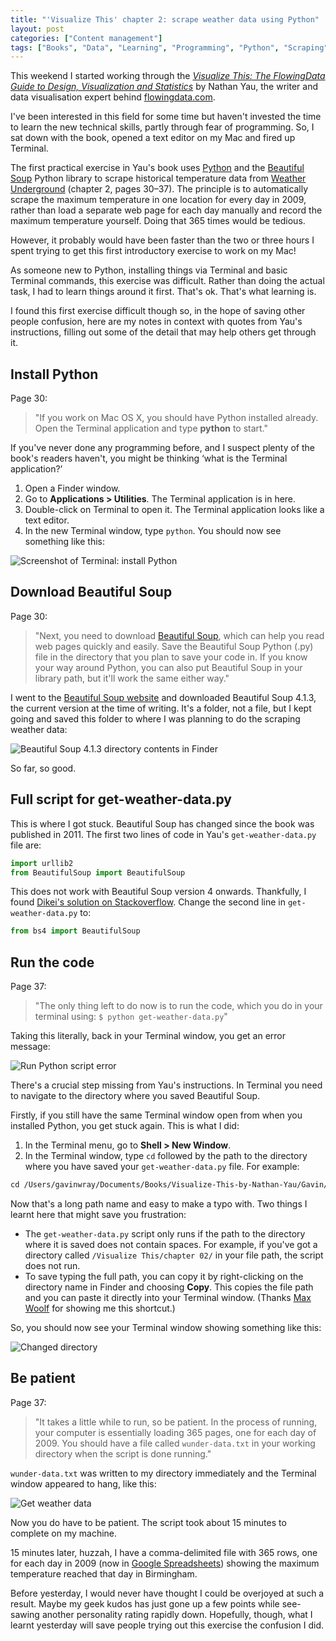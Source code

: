 ```yaml
---
title: "'Visualize This' chapter 2: scrape weather data using Python"
layout: post
categories: ["Content management"]
tags: ["Books", "Data", "Learning", "Programming", "Python", "Scraping", "Visualisation", "Weather"]
---
```


This weekend I started working through the _[Visualize This: The FlowingData Guide to Design, Visualization and Statistics](http://book.flowingdata.com/)_ by Nathan Yau, the writer and data visualisation expert behind [flowingdata.com](http://flowingdata.com/).

I've been interested in this field for some time but haven't invested the time to learn the new technical skills, partly through fear of programming. So, I sat down with the book, opened a text editor on my Mac and fired up Terminal.

The first practical exercise in Yau's book uses [Python](http://en.wikipedia.org/wiki/Python_(programming_language)) and the [Beautiful Soup](http://www.crummy.com/software/BeautifulSoup/) Python library to scrape historical temperature data from [Weather Underground](http://www.wunderground.com/) (chapter 2, pages 30–37). The principle is to automatically scrape the maximum temperature in one location for every day in 2009, rather than load a separate web page for each day manually and record the maximum temperature yourself. Doing that 365 times would be tedious.

However, it probably would have been faster than the two or three hours I spent trying to get this first introductory exercise to work on my Mac!

As someone new to Python, installing things via Terminal and basic Terminal commands, this exercise was difficult. Rather than doing the actual task, I had to learn things around it first. That's ok.  That's what learning is.

I found this first exercise difficult though so, in the hope of saving other people confusion, here are my notes in context with quotes from Yau's instructions, filling out some of the detail that may help others get through it.

## Install Python

Page 30:

> "If you work on Mac OS X, you should have Python installed already. Open the Terminal application and type **python** to start."

If you've never done any programming before, and I suspect plenty of the book's readers haven't, you might be thinking ‘what is the Terminal application?’

1. Open a Finder window.
2. Go to **Applications > Utilities**. The Terminal application is in here.
3. Double-click on Terminal to open it. The Terminal application looks like a text editor.
4. In the new Terminal window, type `python`. You should now see something like this:

![Screenshot of Terminal: install Python](/assets/2012/09/terminal-install-python.png)

## Download Beautiful Soup

Page 30:

> "Next, you need to download [Beautiful Soup](http://www.crummy.com/software/BeautifulSoup/), which can help you read web pages quickly and easily. Save the Beautiful Soup Python (.py) file in the directory that you plan to save your code in. If you know your way around Python, you can also put Beautiful Soup in your library path, but it'll work the same either way."

I went to the [Beautiful Soup website](http://www.crummy.com/software/BeautifulSoup/#Download) and downloaded Beautiful Soup 4.1.3, the current version at the time of writing. It's a folder, not a file, but I kept going and saved this folder to where I was planning to do the scraping weather data:

![Beautiful Soup 4.1.3 directory contents in Finder](/assets/2012/09/beautiful-soup-4.1.3-directory.png)

So far, so good.

## Full script for get-weather-data.py

This is where I got stuck. Beautiful Soup has changed since the book was published in 2011. The first two lines of code in Yau's `get-weather-data.py` file are:

```py
import urllib2
from BeautifulSoup import BeautifulSoup
```

This does not work with Beautiful Soup version 4 onwards. Thankfully, I found [Dikei's solution on Stackoverflow](http://stackoverflow.com/a/9877397/722673). Change the second line in `get-weather-data.py` to:

```py
from bs4 import BeautifulSoup
```

## Run the code

Page 37:

> "The only thing left to do now is to run the code, which you do in your terminal using: `$ python get-weather-data.py`"

Taking this literally, back in your Terminal window, you get an error message:

![Run Python script error](/assets/2012/09/terminal-run-python-script-error.png)

There's a crucial step missing from Yau's instructions. In Terminal you need to navigate to the directory where you saved Beautiful Soup.

Firstly, if you still have the same Terminal window open from when you installed Python, you get stuck again. This is what I did:

1. In the Terminal menu, go to **Shell > New Window**.
2. In the Terminal window, type `cd` followed by the path to the directory where you have saved your `get-weather-data.py` file. For example:

``` txt
cd /Users/gavinwray/Documents/Books/Visualize-This-by-Nathan-Yau/Gavin/ch02/weather-scrape/beautifulsoup4-4.1.3
```

Now that's a long path name and easy to make a typo with. Two things I learnt here that might save you frustration:

* The `get-weather-data.py` script only runs if the path to the directory where it is saved does not contain spaces. For example, if you've got a directory called `/Visualize This/chapter 02/` in your file path, the script does not run.
* To save typing the full path, you can copy it by right-clicking on the directory name in Finder and choosing **Copy**. This copies the file path and you can paste it directly into your Terminal window. (Thanks [Max Woolf](http://max.woolf.io/) for showing me this shortcut.)

So, you should now see your Terminal window showing something like this:

![Changed directory](/assets/2012/09/terminal-cd.png)

## Be patient

Page 37:

>"It takes a little while to run, so be patient. In the process of running, your computer is essentially loading 365 pages, one for each day of 2009. You should have a file called `wunder-data.txt` in your working directory when the script is done running."

`wunder-data.txt` was written to my directory immediately and the Terminal window appeared to hang, like this:

![Get weather data](/assets/2012/09/terminal-run-script.png)

Now you do have to be patient. The script took about 15 minutes to complete on my machine.

15 minutes later, huzzah, I have a comma-delimited file with 365 rows, one for each day in 2009 (now in [Google Spreadsheets](https://docs.google.com/spreadsheet/ccc?key=0AmowvGiVeqSBdFhMZHRKOTNWVTh1c0RIU0pEQnVpbEE)) showing the maximum temperature reached that day in Birmingham.

Before yesterday, I would never have thought I could be overjoyed at such a result. Maybe my geek kudos has just gone up a few points while see-sawing another personality rating rapidly down. Hopefully, though, what I learnt yesterday will save people trying out this exercise the confusion I did.
